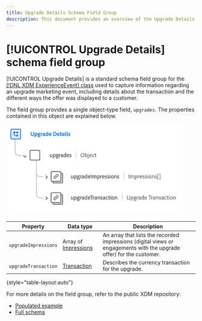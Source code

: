 ```yaml
---
title: Upgrade Details Schema Field Group
description: This document provides an overview of the Upgrade Details schema field group.
---
```

# [!UICONTROL Upgrade Details] schema field group

[!UICONTROL Upgrade Details] is a standard schema field group for the [[!DNL XDM ExperienceEvent] class](../../classes/experienceevent.md) used to capture information regarding an upgrade marketing event, including details about the transaction and the different ways the offer was displayed to a customer.

The field group provides a single object-type field, `upgrades`. The properties contained in this object are explained below.

![Upgrade Details structure](../../images/field-groups/upgrade-details.png)

| Property | Data type | Description |
| --- | --- | --- |
| `upgradeImpressions` | Array of [Impressions](../../data-types/impressions.md) | An array that lists the recorded impressions (digital views or engagements with the upgrade offer) for the customer. |
| `upgradeTransaction` | [Transaction](../../data-types/transaction.md) | Describes the currency transaction for the upgrade. |

{style="table-layout:auto"}

For more details on the field group, refer to the public XDM repository:

* [Populated example](https://github.com/adobe/xdm/blob/master/components/fieldgroups/experience-event/industry-verticals/experienceevent-upgrade-details.example.1.json)
* [Full schema](https://github.com/adobe/xdm/blob/master/components/fieldgroups/experience-event/industry-verticals/experienceevent-upgrade-details.schema.json)
